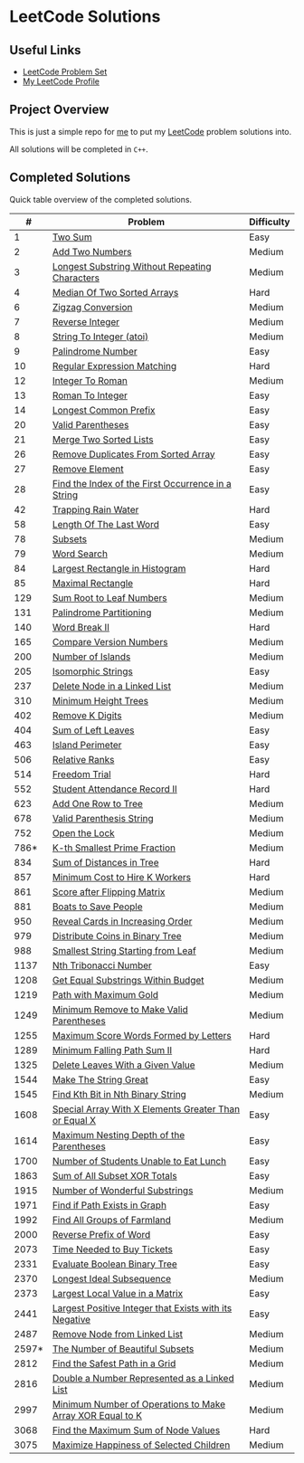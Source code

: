 # LeetCode Solutions

## Useful Links

- [LeetCode Problem Set](https://leetcode.com/problemset/)
- [My LeetCode Profile](https://leetcode.com/Jawdan)

## Project Overview

This is just a simple repo for [me](https://leetcode.com/Jawdan) to put my [LeetCode](https://leetcode.com/problemset/) problem solutions into.

All solutions will be completed in `C++`.

## Completed Solutions

Quick table overview of the completed solutions.

| #     | Problem                                                                                                                         | Difficulty |
| ----- | ------------------------------------------------------------------------------------------------------------------------------- | ---------- |
| 1     | [Two Sum](Solutions/0001.TwoSum.cpp)                                                                                            | Easy       |
| 2     | [Add Two Numbers](Solutions/0002.AddTwoNumbers.cpp)                                                                             | Medium     |
| 3     | [Longest Substring Without Repeating Characters](Solutions/0003.LongestSubstringWithoutRepeatingCharacters.cpp)                 | Medium     |
| 4     | [Median Of Two Sorted Arrays](Solutions/0004.MedianOfTwoSortedArrays.cpp)                                                       | Hard       |
| 6     | [Zigzag Conversion](Solutions/0006.ZigzagConversion.cpp)                                                                        | Medium     |
| 7     | [Reverse Integer](Solutions/0007.ReverseInteger.cpp)                                                                            | Medium     |
| 8     | [String To Integer (atoi)](Solutions/0008.StringToIntegerAtoi.cpp)                                                              | Medium     |
| 9     | [Palindrome Number](Solutions/0009.PalindromeNumber.cpp)                                                                        | Easy       |
| 10    | [Regular Expression Matching](Solutions/0010.RegularExpressionMatching.cpp)                                                     | Hard       |
| 12    | [Integer To Roman](Solutions/0012.IntegerToRoman.cpp)                                                                           | Medium     |
| 13    | [Roman To Integer](Solutions/0013.RomanToInteger.cpp)                                                                           | Easy       |
| 14    | [Longest Common Prefix](Solutions/0014.LongestCommonPrefix.cpp)                                                                 | Easy       |
| 20    | [Valid Parentheses](Solutions/0020.ValidParentheses.cpp)                                                                        | Easy       |
| 21    | [Merge Two Sorted Lists](Solutions/0021.MergeTwoSortedLists.cpp)                                                                | Easy       |
| 26    | [Remove Duplicates From Sorted Array](Solutions/0026.RemoveDuplicatesFromSortedArray.cpp)                                       | Easy       |
| 27    | [Remove Element](Solutions/0027.RemoveElement.cpp)                                                                              | Easy       |
| 28    | [Find the Index of the First Occurrence in a String](solutions/0028.FindTheIndexOfTheFirstOccurenceInAString.cpp)               | Easy       |
| 42    | [Trapping Rain Water](Solutions/0042.TrappingRainWater.cpp)                                                                     | Hard       |
| 58    | [Length Of The Last Word](Solutions/0058.LengthOfTheLastWord.cpp)                                                               | Easy       |
| 78    | [Subsets](Solutions/0078.Subsets.cpp)                                                                                           | Medium     |
| 79    | [Word Search](Solutions/0079.WordSearch.cpp)                                                                                    | Medium     |
| 84    | [Largest Rectangle in Histogram](Solutions/0084.LargestRectangleInHistogram.cpp)                                                | Hard       |
| 85    | [Maximal Rectangle](Solutions/0085.MaximalRectangle.cpp)                                                                        | Hard       |
| 129   | [Sum Root to Leaf Numbers](Solutions/0129.SumRootToLeafNumbers.cpp)                                                             | Medium     |
| 131   | [Palindrome Partitioning](Solutions/0131.PalindromePartitioning.cpp)                                                            | Medium     |
| 140   | [Word Break II](Solutions/0140.WordBreakII.cpp)                                                                                 | Hard       |
| 165   | [Compare Version Numbers](Solutions/0165.CompareVersionNumbers.cpp)                                                             | Medium     |
| 200   | [Number of Islands](Solutions/0200.NumberOfIslands.cpp)                                                                         | Medium     |
| 205   | [Isomorphic Strings](Solutions/0205.IsomorphicStrings.cpp)                                                                      | Easy       |
| 237   | [Delete Node in a Linked List](Solutions/0237.DeleteNodeInALinkedList.cpp)                                                      | Medium     |
| 310   | [Minimum Height Trees](Solutions/0310.MinimumHeightTrees.cpp)                                                                   | Medium     |
| 402   | [Remove K Digits](Solutions/0402.RemoveKDigits.cpp)                                                                             | Medium     |
| 404   | [Sum of Left Leaves](Solutions/0404.SumOfLeftLeaves.cpp)                                                                        | Easy       |
| 463   | [Island Perimeter](Solutions/0463.IslandPerimeter.cpp)                                                                          | Easy       |
| 506   | [Relative Ranks](Solutions/0506.RelativeRanks.cpp)                                                                              | Easy       |
| 514   | [Freedom Trial](Solutions/0514.FreedomTrial.cpp)                                                                                | Hard       |
| 552   | [Student Attendance Record II](Solutions/0552.StudentAttendanceRecordII.cpp)                                                    | Hard       |
| 623   | [Add One Row to Tree](Solutions/0623.AddOneRowToTree.cpp)                                                                       | Medium     |
| 678   | [Valid Parenthesis String](Solutions/0678.ValidParenthesisString.cpp)                                                           | Medium     |
| 752   | [Open the Lock](Solutions/0752.OpenTheLock.cpp)                                                                                 | Medium     |
| 786*  | [K-th Smallest Prime Fraction](Solutions/0786.KthSmallestPrimeFraction.cpp)                                                     | Medium     |
| 834   | [Sum of Distances in Tree](Solutions/0834.SumOfDistancesInTree.cpp)                                                             | Hard       |
| 857   | [Minimum Cost to Hire K Workers](solutions/0857.MinimumCostToHireKWorkers.cpp)                                                  | Hard       |
| 861   | [Score after Flipping Matrix](Solutions/0861.ScoreAfterFlippingMatrix.cpp)                                                      | Medium     |
| 881   | [Boats to Save People](Solutions/0881.BoatsToSavePeople.cpp)                                                                    | Medium     |
| 950   | [Reveal Cards in Increasing Order](Solutions/0950.RevealCardsInIncreasingOrder.cpp)                                             | Medium     |
| 979   | [Distribute Coins in Binary Tree](Solutions/979.DistributeCoinsInBinaryTree.cpp)                                                | Medium     |
| 988   | [Smallest String Starting from Leaf](Solutions/0988.SmallestStringStartingFromLeaf.cpp)                                         | Medium     |
| 1137  | [Nth Tribonacci Number](Solutions/1137.NthTribonacciNumber.cpp)                                                                 | Easy       |
| 1208  | [Get Equal Substrings Within Budget](Solutions/1208.GetEqualSubstringsWithinBudget.cpp)                                         | Medium     |
| 1219  | [Path with Maximum Gold](Solutions/1219.PathWithMaximumGold.cpp)                                                                | Medium     |
| 1249  | [Minimum Remove to Make Valid Parentheses](Solutions/1249.MinimumRemoveToMakeValidParentheses.cpp)                              | Medium     |
| 1255  | [Maximum Score Words Formed by Letters](Solutions/1255.MaximumScoreWordsFormedByLetters.cpp)                                    | Hard       |
| 1289  | [Minimum Falling Path Sum II](Solutions/1289.MinimumFallingPathSumII.cpp)                                                       | Hard       |
| 1325  | [Delete Leaves With a Given Value](Solutions/1325.DeleteLeavesWithAGivenValue.cpp)                                              | Medium     |
| 1544  | [Make The String Great](Solutions/1544.MakeTheStringGreat.cpp)                                                                  | Easy       |
| 1545  | [Find Kth Bit in Nth Binary String](Solutions/1545.FindKthBitInNthBinaryString.cpp)                                             | Medium     |
| 1608  | [Special Array With X Elements Greater Than or Equal X](Solutions/1608.SpecialArrayWithXElementsGreaterThanOrEqualX.cpp)        | Easy       |
| 1614  | [Maximum Nesting Depth of the Parentheses](Solutions/1614.MaximumNestingDepthOfTheParentheses.cpp)                              | Easy       |
| 1700  | [Number of Students Unable to Eat Lunch](Solutions/1700.NumberOfStudentsUnableToEatLunch.cpp)                                   | Easy       |
| 1863  | [Sum of All Subset XOR Totals](Solutions/1863.SumOfAllSubsetXORTotals.cpp)                                                      | Easy       |
| 1915  | [Number of Wonderful Substrings](Solutions/1915.NumberOfWonderfulSubstrings.cpp)                                                | Medium     |
| 1971  | [Find if Path Exists in Graph](Solutions/1971.FindIfPathExistsInGraph.cpp)                                                      | Easy       |
| 1992  | [Find All Groups of Farmland](Solutions/1992.FindAllGroupsOfFarmland.cpp)                                                       | Medium     |
| 2000  | [Reverse Prefix of Word](Solutions/2000.ReversePrefixOfWord.cpp)                                                                | Easy       |
| 2073  | [Time Needed to Buy Tickets](Solutions/2073.TimeNeededToBuyTickets.cpp)                                                         | Easy       |
| 2331  | [Evaluate Boolean Binary Tree](Solutions/2331.EvaluateBooleanBinaryTree.cpp)                                                    | Easy       |
| 2370  | [Longest Ideal Subsequence](Solutions/2370.LongestIdealSubsequence.cpp)                                                         | Medium     |
| 2373  | [Largest Local Value in a Matrix](Solutions/2373.LargestLocalValueInAMatrix.cpp)                                                | Easy       |
| 2441  | [Largest Positive Integer that Exists with its Negative](Solutions/2441.LargestPositiveIntegerThatExistsWithItsNegative.cpp)    | Easy       |
| 2487  | [Remove Node from Linked List](Solutions/2487.RemoveNodesFromLinkedList.cpp)                                                    | Medium     |
| 2597* | [The Number of Beautiful Subsets](Solutions/2597.TheNumberOfBeautifulSubsets.cpp)                                               | Medium     |
| 2812  | [Find the Safest Path in a Grid](Solutions/2812.FindTheSafestPathInAGrid.cpp)                                                   | Medium     |
| 2816  | [Double a Number Represented as a Linked List](Solutions/2816.DoubleANumberRepresentedAsALinkedList.cpp)                        | Medium     |
| 2997  | [Minimum Number of Operations to Make Array XOR Equal to K](Solutions/2997.MinimumNumberOfOperationsToMakeArrayXOREqualToK.cpp) | Medium     |
| 3068  | [Find the Maximum Sum of Node Values](Solutions/3068.FindTheMaximumSumOfNodeValues.cpp)                                         | Hard       |
| 3075  | [Maximize Happiness of Selected Children](Solutions/3075.MaximizeHappinessOfSelectedChildren.cpp)                               | Medium     |